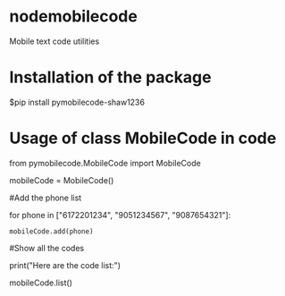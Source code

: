 # nodemobilecode

Mobile text code utilities

# Installation of the package

$pip install pymobilecode-shaw1236

# Usage of class MobileCode in code

from pymobilecode.MobileCode import MobileCode

mobileCode = MobileCode()

#Add the phone list

for phone in ["6172201234", "9051234567", "9087654321"]:

    mobileCode.add(phone)

#Show all the codes

print("Here are the code list:")

mobileCode.list()
